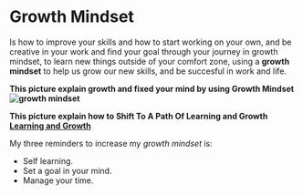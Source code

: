 # Growth Mindset
Is how to improve your skills and how to start working on your own, and be creative in your work and find your goal through your journey in growth mindset, to learn new things outside of your comfort zone, using a **growth mindset** to help us grow our new skills, and be succesful in work and life.

**This picture explain growth and fixed your mind by using Growth Mindset ![growth mindset](https://metrifit.com/wp-content/uploads/2020/08/growthmindsetlandscape.jpg)**

**This picture explain how to Shift To A Path Of Learning and Growth [Learning and Growth](https://www.techtello.com/wp-content/uploads/2020/06/5-strategies-to-shift-to-growth-mindset.png?x54983)**

My three reminders to increase my _growth mindset_ is:
 - Self learning.
 - Set a goal in your mind. 
 - Manage your time. 